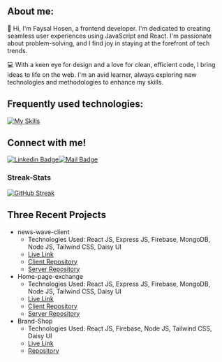 

## About me:
👋 Hi, I'm Faysal Hosen, a frontend developer. I'm dedicated to creating seamless user experiences using JavaScript and React. I'm passionate about problem-solving, and I find joy in staying at the forefront of tech trends.

💻 With a keen eye for design and a love for clean, efficient code, I bring ideas to life on the web. I'm an avid learner, always exploring new technologies and methodologies to enhance my skills.

## Frequently used technologies:
[![My Skills](https://skillicons.dev/icons?i=html,css,js,tailwind,react,firebase,express,mongo,nodejs,git,figma)](https://skillicons.dev)

## Connect with me!

[![Linkedin Badge](https://img.shields.io/badge/LinkedIn-0077B5?style=for-the-badge&logo=linkedin&logoColor=white)](https://www.linkedin.com/in/faysal-hosen/)[![Mail Badge](https://img.shields.io/badge/Gmail-D14836?style=for-the-badge&logo=gmail&logoColor=white)](mailto:faysalhosen7025@gmail.com)


<h3>Streak-Stats</h3>
<a href="https://git.io/streak-stats"><img src="https://github-readme-streak-stats.herokuapp.com?user=faysalhosen&theme=violet-punch&card_width=900&type=png" alt="GitHub Streak" /></a>
 
## Three Recent Projects
- news-wave-client
    * Technologies Used: React JS, Express JS, Firebase, MongoDB, Node JS, Tailwind CSS, Daisy UI
    * [Live Link](https://news-wave-af65c.web.app/) 
    * [Client Repository](https://github.com/faysalhosen/news-wave-client) 
    * [Server Repository](https://github.com/faysalhosen/news-wave-server)
- Home-page-exchange
    * Technologies Used: React JS, Express JS, Firebase, MongoDB, Node JS, Tailwind CSS, Daisy UI
    * [Live Link](https://home-page-exchange-c76d3.web.app/)
    * [Client Repository](https://github.com/faysalhosen/Home-page-exchange-client) 
    * [Server Repository](https://github.com/faysalhosen/Home-page-exchange-server)
- Brand-Shop
    * Technologies Used: React JS, Firebase, Node JS, Tailwind CSS, Daisy UI
    * [Live Link](https://brand-shop-6bcb5.web.app/https://brand-shop-6bcb5.web.app/)
    * [Repository](https://github.com/faysalhosen/brand-shop-client) 

